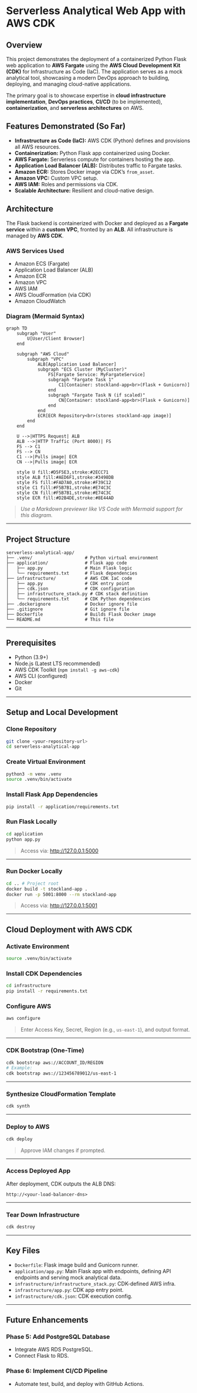 # **Serverless Analytical Web App with AWS CDK**

## **Overview**

This project demonstrates the deployment of a containerized Python Flask web application to **AWS Fargate** using the **AWS Cloud Development Kit (CDK)** for Infrastructure as Code (IaC). The application serves as a mock analytical tool, showcasing a modern DevOps approach to building, deploying, and managing cloud-native applications.

The primary goal is to showcase expertise in **cloud infrastructure implementation**, **DevOps practices**, **CI/CD** (to be implemented), **containerization**, and **serverless architectures** on AWS.

## **Features Demonstrated (So Far)**

- **Infrastructure as Code (IaC):** AWS CDK (Python) defines and provisions all AWS resources.
- **Containerization:** Python Flask app containerized using Docker.
- **AWS Fargate:** Serverless compute for containers hosting the app.
- **Application Load Balancer (ALB):** Distributes traffic to Fargate tasks.
- **Amazon ECR:** Stores Docker image via CDK’s `from_asset`.
- **Amazon VPC:** Custom VPC setup.
- **AWS IAM:** Roles and permissions via CDK.
- **Scalable Architecture:** Resilient and cloud-native design.

## **Architecture**

The Flask backend is containerized with Docker and deployed as a **Fargate service** within a **custom VPC**, fronted by an **ALB**. All infrastructure is managed by **AWS CDK**.

### **AWS Services Used**

- Amazon ECS (Fargate)
- Application Load Balancer (ALB)
- Amazon ECR
- Amazon VPC
- AWS IAM
- AWS CloudFormation (via CDK)
- Amazon CloudWatch

### **Diagram (Mermaid Syntax)**

```mermaid
graph TD
    subgraph "User"
        U[User/Client Browser]
    end

    subgraph "AWS Cloud"
        subgraph "VPC"
            ALB[Application Load Balancer]
            subgraph "ECS Cluster (MyCluster)"
                FS[Fargate Service: MyFargateService]
                subgraph "Fargate Task 1"
                    C1[Container: stockland-app<br>(Flask + Gunicorn)]
                end
                subgraph "Fargate Task N (if scaled)"
                    CN[Container: stockland-app<br>(Flask + Gunicorn)]
                end
            end
            ECR[ECR Repository<br>(stores stockland-app image)]
        end
    end

    U -->|HTTPS Request| ALB
    ALB -->|HTTP Traffic (Port 8000)| FS
    FS --> C1
    FS --> CN
    C1 -->|Pulls image| ECR
    CN -->|Pulls image| ECR

    style U fill:#D5F5E3,stroke:#2ECC71
    style ALB fill:#AED6F1,stroke:#3498DB
    style FS fill:#FAD7A0,stroke:#F39C12
    style C1 fill:#F5B7B1,stroke:#E74C3C
    style CN fill:#F5B7B1,stroke:#E74C3C
    style ECR fill:#D2B4DE,stroke:#8E44AD
```

> _Use a Markdown previewer like VS Code with Mermaid support for this diagram._

---

## **Project Structure**

```
serverless-analytical-app/
├── .venv/                    # Python virtual environment
├── application/              # Flask app code
│   ├── app.py                # Main Flask logic
│   └── requirements.txt      # Flask dependencies
├── infrastructure/           # AWS CDK IaC code
│   ├── app.py                # CDK entry point
│   ├── cdk.json              # CDK configuration
│   ├── infrastructure_stack.py # CDK stack definition
│   └── requirements.txt      # CDK Python dependencies
├── .dockerignore             # Docker ignore file
├── .gitignore                # Git ignore file
├── Dockerfile                # Builds Flask Docker image
└── README.md                 # This file
```

---

## **Prerequisites**

- Python (3.9+)
- Node.js (Latest LTS recommended)
- AWS CDK Toolkit (`npm install -g aws-cdk`)
- AWS CLI (configured)
- Docker
- Git

---

## **Setup and Local Development**

### **Clone Repository**

```bash
git clone <your-repository-url>
cd serverless-analytical-app
```

### **Create Virtual Environment**

```bash
python3 -m venv .venv
source .venv/bin/activate
```

### **Install Flask App Dependencies**

```bash
pip install -r application/requirements.txt
```

### **Run Flask Locally**

```bash
cd application
python app.py
```

> Access via: http://127.0.0.1:5000

---

### **Run Docker Locally**

```bash
cd .. # Project root
docker build -t stockland-app .
docker run -p 5001:8000 --rm stockland-app
```

> Access via: http://127.0.0.1:5001

---

## **Cloud Deployment with AWS CDK**

### **Activate Environment**

```bash
source .venv/bin/activate
```

### **Install CDK Dependencies**

```bash
cd infrastructure
pip install -r requirements.txt
```

### **Configure AWS**

```bash
aws configure
```

> Enter Access Key, Secret, Region (e.g., `us-east-1`), and output format.

---

### **CDK Bootstrap (One-Time)**

```bash
cdk bootstrap aws://ACCOUNT_ID/REGION
# Example:
cdk bootstrap aws://123456789012/us-east-1
```

---

### **Synthesize CloudFormation Template**

```bash
cdk synth
```

---

### **Deploy to AWS**

```bash
cdk deploy
```

> Approve IAM changes if prompted.

---

### **Access Deployed App**

After deployment, CDK outputs the ALB DNS:

```text
http://<your-load-balancer-dns>
```

---

### **Tear Down Infrastructure**

```bash
cdk destroy
```

---

## **Key Files**

- `Dockerfile`: Flask image build and Gunicorn runner.
- `application/app.py`: Main Flask app with endpoints, defining API endpoints and serving mock analytical data.
- `infrastructure/infrastructure_stack.py`: CDK-defined AWS infra.
- `infrastructure/app.py`: CDK app entry point.
- `infrastructure/cdk.json`: CDK execution config.

---

## **Future Enhancements**

### **Phase 5: Add PostgreSQL Database**

- Integrate AWS RDS PostgreSQL.
- Connect Flask to RDS.

### **Phase 6: Implement CI/CD Pipeline**

- Automate test, build, and deploy with GitHub Actions.
